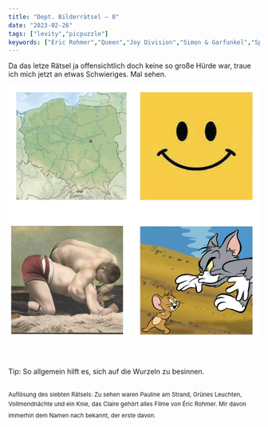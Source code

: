 ```yaml
---
title: "Dept. Bilderrätsel – 8"
date: "2023-02-26"
tags: ["levity","picpuzzle"]
keywords: ["Éric Rohmer","Queen","Joy Division","Simon & Garfunkel","Sparks"]
---
```

Da das letze Rätsel ja offensichtlich doch keine so große Hürde war, traue ich mich jetzt an etwas Schwieriges. Mal sehen.

<img  src="/assets/img/picpuzzle8.webp" alt="Bilderrätsel8">

<br/>
<br/>
<br/>

Tip: So allgemein hilft es, sich auf die Wurzeln zu besinnen.
<br/>
<br/>

<sup>Auflösung des siebten Rätsels: Zu sehen waren Pauline am Strand, Grünes Leuchten, Vollmondnächte und ein Knie, das Claire gehört alles Filme von Éric Rohmer. Mir davon immerhin dem Namen nach bekannt, der erste davon.<sup>
